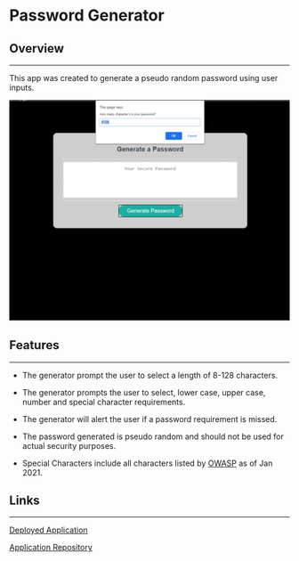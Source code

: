 # Password Generator

## Overview
---

This app was created to generate a pseudo random password using user inputs.





![example of website](Images\Website.PNG)

## Features
---
- The generator prompt the user to select a length of 8-128 characters.

- The generator prompts the user to select, lower case, upper case, number and special character requirements.

- The generator will alert the user if a password requirement is missed.

- The password generated is pseudo random and should not be used for actual security purposes.

- Special Characters include all characters listed by [OWASP](https://owasp.org/www-community/password-special-characters) as of Jan 2021.

## Links
---

[Deployed Application](https://inqueblot.github.io/password-generator/)

[Application Repository](https://github.com/inqueblot/password-generator)

